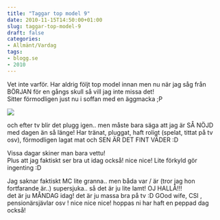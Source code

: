 ```yaml
---
title: "Taggar top model 9"
date: 2010-11-15T14:50:00+01:00
slug: taggar-top-model-9
draft: false
categories:
- Allmänt/Vardag
tags:
- blogg.se
- 2010
---
```

Vet inte varför. Har aldrig följt top model innan men nu när jag såg från BÖRJAN för en gångs skull så vill jag inte missa det!  
Sitter förmodligen just nu i soffan med en äggmacka ;P  
  
![](/assets/images/blogg.se/cycle-9-americas-next-top-model-873361_1024_768_117241764.jpg)  
  
och efter tv blir det plugg igen.. men måste bara säga att jag är SÅ NÖJD med dagen än så länge! Har tränat, pluggat, haft roligt (spelat, tittat på tv osv), förmodligen lagat mat och SEN ÄR DET FINT VÄDER :D  
  
Vissa dagar skiner man bara vettu!  
Plus att jag faktiskt ser bra ut idag också! nice nice! Lite förkyld gör ingenting :D  
  
Jag saknar faktiskt MC lite granna.. men båda var / är (tror jag hon fortfarande är..) supersjuka.. så det är ju lite lamt! OJ HALLÅ!!!  
det är ju MÅNDAG idag! det är ju massa bra på tv :D GOod wife, CSI , pensionärsjävlar osv ! nice nice nice! hoppas ni har haft en peppad dag också!